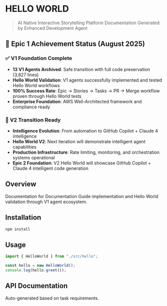# HELLO WORLD

> AI Native Interactive Storytelling Platform Documentation
> Generated by Enhanced Development Agent

## 🎯 **Epic 1 Achievement Status (August 2025)**

### ✅ **V1 Foundation Complete**
- **13 V1 Agents Archived**: Safe transition with full code preservation (3,827 lines)
- **Hello World Validation**: V1 agents successfully implemented and tested Hello World workflows
- **100% Success Rate**: Epic → Stories → Tasks → PR → Merge workflow proven through Hello World tests
- **Enterprise Foundation**: AWS Well-Architected framework and compliance ready

### 🚀 **V2 Transition Ready**
- **Intelligence Evolution**: From automation to GitHub Copilot + Claude 4 intelligence
- **Hello World V2**: Next iteration will demonstrate intelligent agent capabilities
- **Production Infrastructure**: Rate limiting, monitoring, and orchestration systems operational
- **Epic 2 Foundation**: V2 Hello World will showcase GitHub Copilot + Claude 4 intelligent code generation

## Overview

Documentation for Documentation Guide implementation and Hello World validation through V1 agent ecosystem.

## Installation

```bash
npm install
```

## Usage

```typescript
import { HelloWorld } from "./src/hello";

const hello = new HelloWorld();
console.log(hello.greet());
```

## API Documentation

Auto-generated based on task requirements.

